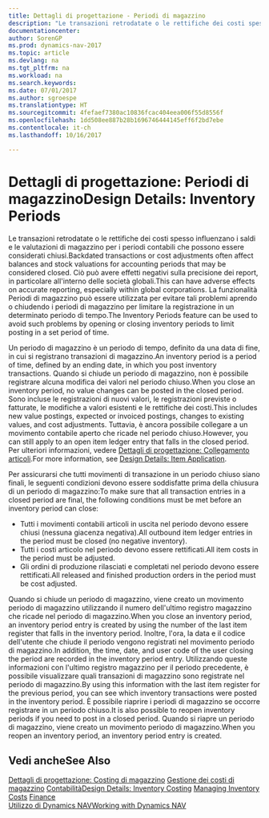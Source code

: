 ```yaml
---
title: Dettagli di progettazione - Periodi di magazzino
description: "Le transazioni retrodatate o le rettifiche dei costi spesso influenzano i saldi e le valutazioni di magazzino per i periodi contabili che possono essere considerati chiusi. Ciò può avere effetti negativi sulla precisione dei report, in particolare all'interno delle società globali. La funzionalità Periodi di magazzino può essere utilizzata per evitare tali problemi aprendo o chiudendo i periodi di magazzino per limitare la registrazione in un determinato periodo di tempo."
documentationcenter: 
author: SorenGP
ms.prod: dynamics-nav-2017
ms.topic: article
ms.devlang: na
ms.tgt_pltfrm: na
ms.workload: na
ms.search.keywords: 
ms.date: 07/01/2017
ms.author: sgroespe
ms.translationtype: HT
ms.sourcegitcommit: 4fefaef7380ac10836fcac404eea006f55d8556f
ms.openlocfilehash: 1dd508ee887b28b1696746444145eff6f2bd7ebe
ms.contentlocale: it-ch
ms.lasthandoff: 10/16/2017

---
```

# <a name="design-details-inventory-periods"></a><span data-ttu-id="5b1d7-105">Dettagli di progettazione: Periodi di magazzino</span><span class="sxs-lookup"><span data-stu-id="5b1d7-105">Design Details: Inventory Periods</span></span>
<span data-ttu-id="5b1d7-106">Le transazioni retrodatate o le rettifiche dei costi spesso influenzano i saldi e le valutazioni di magazzino per i periodi contabili che possono essere considerati chiusi.</span><span class="sxs-lookup"><span data-stu-id="5b1d7-106">Backdated transactions or cost adjustments often affect balances and stock valuations for accounting periods that may be considered closed.</span></span> <span data-ttu-id="5b1d7-107">Ciò può avere effetti negativi sulla precisione dei report, in particolare all'interno delle società globali.</span><span class="sxs-lookup"><span data-stu-id="5b1d7-107">This can have adverse effects on accurate reporting, especially within global corporations.</span></span> <span data-ttu-id="5b1d7-108">La funzionalità Periodi di magazzino può essere utilizzata per evitare tali problemi aprendo o chiudendo i periodi di magazzino per limitare la registrazione in un determinato periodo di tempo.</span><span class="sxs-lookup"><span data-stu-id="5b1d7-108">The Inventory Periods feature can be used to avoid such problems by opening or closing inventory periods to limit posting in a set period of time.</span></span>  

 <span data-ttu-id="5b1d7-109">Un periodo di magazzino è un periodo di tempo, definito da una data di fine, in cui si registrano transazioni di magazzino.</span><span class="sxs-lookup"><span data-stu-id="5b1d7-109">An inventory period is a period of time, defined by an ending date, in which you post inventory transactions.</span></span> <span data-ttu-id="5b1d7-110">Quando si chiude un periodo di magazzino, non è possibile registrare alcuna modifica dei valori nel periodo chiuso.</span><span class="sxs-lookup"><span data-stu-id="5b1d7-110">When you close an inventory period, no value changes can be posted in the closed period.</span></span> <span data-ttu-id="5b1d7-111">Sono incluse le registrazioni di nuovi valori, le registrazioni previste o fatturate, le modifiche a valori esistenti e le rettifiche dei costi.</span><span class="sxs-lookup"><span data-stu-id="5b1d7-111">This includes new value postings, expected or invoiced postings, changes to existing values, and cost adjustments.</span></span> <span data-ttu-id="5b1d7-112">Tuttavia, è ancora possibile collegare a un movimento contabile aperto che ricade nel periodo chiuso.</span><span class="sxs-lookup"><span data-stu-id="5b1d7-112">However, you can still apply to an open item ledger entry that falls in the closed period.</span></span> <span data-ttu-id="5b1d7-113">Per ulteriori informazioni, vedere [Dettagli di progettazione: Collegamento articoli](design-details-item-application.md).</span><span class="sxs-lookup"><span data-stu-id="5b1d7-113">For more information, see [Design Details: Item Application](design-details-item-application.md).</span></span>  

 <span data-ttu-id="5b1d7-114">Per assicurarsi che tutti movimenti di transazione in un periodo chiuso siano finali, le seguenti condizioni devono essere soddisfatte prima della chiusura di un periodo di magazzino:</span><span class="sxs-lookup"><span data-stu-id="5b1d7-114">To make sure that all transaction entries in a closed period are final, the following conditions must be met before an inventory period can close:</span></span>  

-   <span data-ttu-id="5b1d7-115">Tutti i movimenti contabili articoli in uscita nel periodo devono essere chiusi (nessuna giacenza negativa).</span><span class="sxs-lookup"><span data-stu-id="5b1d7-115">All outbound item ledger entries in the period must be closed (no negative inventory).</span></span>  
-   <span data-ttu-id="5b1d7-116">Tutti i costi articolo nel periodo devono essere rettificati.</span><span class="sxs-lookup"><span data-stu-id="5b1d7-116">All item costs in the period must be adjusted.</span></span>  
-   <span data-ttu-id="5b1d7-117">Gli ordini di produzione rilasciati e completati nel periodo devono essere rettificati.</span><span class="sxs-lookup"><span data-stu-id="5b1d7-117">All released and finished production orders in the period must be cost adjusted.</span></span>  

 <span data-ttu-id="5b1d7-118">Quando si chiude un periodo di magazzino, viene creato un movimento periodo di magazzino utilizzando il numero dell'ultimo registro magazzino che ricade nel periodo di magazzino.</span><span class="sxs-lookup"><span data-stu-id="5b1d7-118">When you close an inventory period, an inventory period entry is created by using the number of the last item register that falls in the inventory period.</span></span> <span data-ttu-id="5b1d7-119">Inoltre, l'ora, la data e il codice dell'utente che chiude il periodo vengono registrati nel movimento periodo di magazzino.</span><span class="sxs-lookup"><span data-stu-id="5b1d7-119">In addition, the time, date, and user code of the user closing the period are recorded in the inventory period entry.</span></span> <span data-ttu-id="5b1d7-120">Utilizzando queste informazioni con l'ultimo registro magazzino per il periodo precedente, è possibile visualizzare quali transazioni di magazzino sono registrate nel periodo di magazzino.</span><span class="sxs-lookup"><span data-stu-id="5b1d7-120">By using this information with the last item register for the previous period, you can see which inventory transactions were posted in the inventory period.</span></span> <span data-ttu-id="5b1d7-121">È possibile riaprire i periodi di magazzino se occorre registrare in un periodo chiuso.</span><span class="sxs-lookup"><span data-stu-id="5b1d7-121">It is also possible to reopen inventory periods if you need to post in a closed period.</span></span> <span data-ttu-id="5b1d7-122">Quando si riapre un periodo di magazzino, viene creato un movimento periodo di magazzino.</span><span class="sxs-lookup"><span data-stu-id="5b1d7-122">When you reopen an inventory period, an inventory period entry is created.</span></span>  

## <a name="see-also"></a><span data-ttu-id="5b1d7-123">Vedi anche</span><span class="sxs-lookup"><span data-stu-id="5b1d7-123">See Also</span></span>  
 <span data-ttu-id="5b1d7-124">[Dettagli di progettazione: Costing di magazzino](design-details-inventory-costing.md) [Gestione dei costi di magazzino](finance-manage-inventory-costs.md) [Contabilità](finance.md)</span><span class="sxs-lookup"><span data-stu-id="5b1d7-124">[Design Details: Inventory Costing](design-details-inventory-costing.md) [Managing Inventory Costs](finance-manage-inventory-costs.md) [Finance](finance.md)</span></span>  
 [<span data-ttu-id="5b1d7-125">Utilizzo di Dynamics NAV</span><span class="sxs-lookup"><span data-stu-id="5b1d7-125">Working with Dynamics NAV</span></span>](ui-work-product.md)

